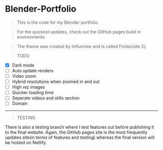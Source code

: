 # Blender-Portfolio
>This is the code for my Blender portfolio. 

>For the quickest updates, check out the GitHub pages build in environments.

>The theme was created by imfunniee and is called Fimbo(site 2).

>TODO
- [X] Dark mode
- [ ] Auto update renders
- [ ] Video zoom
- [ ] Hybrid resolutions when zoomed in and out
- [ ] High rez images
- [ ] Quicker loading time
- [ ] Seperate videos and stills section
- [ ] Domain

-----------
>TESTING

There is also a testing branch where I test features out before publishing it to the final website. Again, the GitHub pages site is the most frequently updates site(in terms of features and testing) whereas the final version will be hosted on Netlify.
